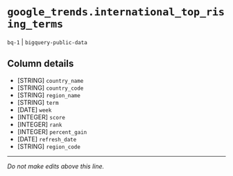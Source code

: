 # `google_trends.international_top_rising_terms`
`bq-1` | `bigquery-public-data`

## Column details
* [STRING]    `country_name`
* [STRING]    `country_code`
* [STRING]    `region_name`
* [STRING]    `term`
* [DATE]      `week`
* [INTEGER]   `score`
* [INTEGER]   `rank`
* [INTEGER]   `percent_gain`
* [DATE]      `refresh_date`
* [STRING]    `region_code`

-------------------------------------------------------------------------------
*Do not make edits above this line.*

